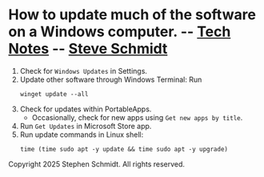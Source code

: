 
# How to update much of the software on a Windows computer. -- [Tech Notes](README.md) -- [Steve Schmidt](https://steve.czmyt.com)

1. Check for `Windows Updates` in Settings.
1. Update other software through Windows Terminal: Run
    ```Batchfile
    winget update --all
    ``` 
1. Check for updates within PortableApps.
    - Occasionally, check for new apps using `Get new apps by title`.
1. Run `Get Updates` in Microsoft Store app.
1. Run update commands in Linux shell:
    ```Shell
    time (time sudo apt -y update && time sudo apt -y upgrade)
    ```

Copyright 2025 Stephen Schmidt.  All rights reserved.
